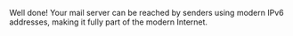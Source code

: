 Well done! Your mail server can be reached by senders using modern IPv6 addresses, making it fully part of the modern Internet.
